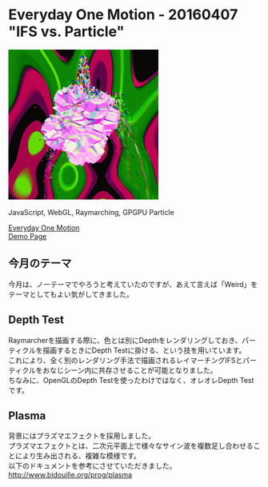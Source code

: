 # Everyday One Motion - 20160407 "IFS vs. Particle"  

![](20160407.gif)  

JavaScript, WebGL, Raymarching, GPGPU Particle  

[Everyday One Motion](http://motions.work/motion/181)  
[Demo Page](http://fms-cat.github.io/eom_20160407)  

## 今月のテーマ

今月は、ノーテーマでやろうと考えていたのですが、あえて言えば「Weird」をテーマとしてもよい気がしてきました。  

## Depth Test

Raymarcherを描画する際に、色とは別にDepthをレンダリングしておき、パーティクルを描画するときにDepth Testに掛ける、という技を用いています。  
これにより、全く別のレンダリング手法で描画されるレイマーチングIFSとパーティクルをおなじシーン内に共存させることが可能となりました。  
ちなみに、OpenGLのDepth Testを使ったわけではなく、オレオレDepth Testです。  

## Plasma

背景にはプラズマエフェクトを採用しました。  
プラズマエフェクトとは、二次元平面上で様々なサイン波を複数足し合わせることにより生み出される、複雑な模様です。  
以下のドキュメントを参考にさせていただきました。  
http://www.bidouille.org/prog/plasma
